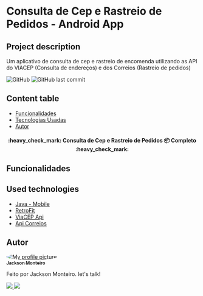 # Consulta de Cep e Rastreio de Pedidos - Android App

## Project description
<p>
  Um aplicativo de consulta de cep e rastreio de encomenda utilizando as API do VIACEP (Consulta de endereços) e dos Correios (Rastreio de pedidos) 
</p>

![GitHub](https://img.shields.io/github/license/jacksonmonteiro/consulta_cep_app?style=flat-square) ![GitHub last commit](https://img.shields.io/github/last-commit/jacksonmonteiro/consulta_cep_app?style=flat-square)

## Content table
	
- [Funcionalidades](#features)
- [Tecnologias Usadas](#tech)
- [Autor](#author)


<h4 align="center" >
:heavy_check_mark: Consulta de Cep e Rastreio de Pedidos 📦 Completo :heavy_check_mark:
</h4>

<h2 id="features">Funcionalidades</h2>

<h2 id="tech">Used technologies</h2>

- [Java - Mobile](https://developer.android.com/docs)
- [RetroFit](https://square.github.io/retrofit/)
- [ViaCEP Api](https://viacep.com.br/)
- [Api Correios](https://proxyapp.correios.com.br/v1/sro-rastro/)


<h2 id="author">Autor</h2>

<a href="#">
	<img style="border-radius: 50%;" src="https://avatars1.githubusercontent.com/u/54756984?s=60&v=4" alt="My profile picture"/>
 	<br/>
	<sub><b>Jackson Monteiro</b></sub></a> 
 </a>

Feito por Jackson Monteiro. let's talk!

<a href="https://www.linkedin.com/in/jackson-monteiro-716353199/" target="_blank">
	<img src="https://img.shields.io/badge/-Jackson-blue?style=flat-square&logo=Linkedin&logoColor=white">
</a>
<a href="mailto:infor.jackson324@gmail.com">
	<img src="https://img.shields.io/badge/-infor.jackson324@gmail.com-c14438?style=flat-square&logo=Gmail&logoColor=white">
</a>
